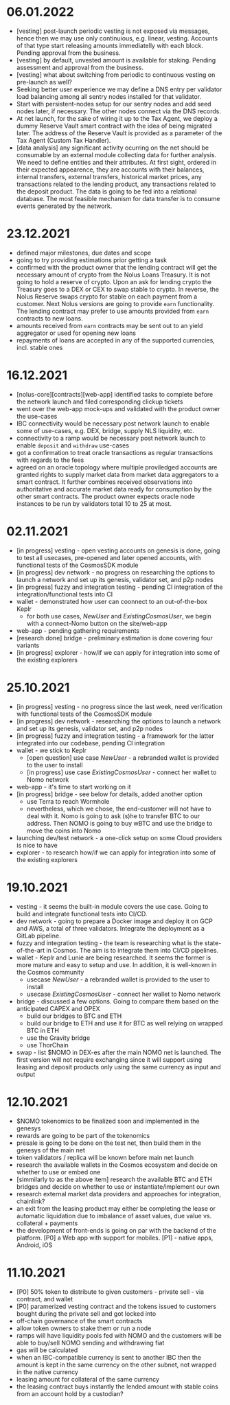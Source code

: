 06.01.2022
==========
- [vesting] post-launch periodic vesting is not exposed via messages, hence then we may use only continuious, e.g. linear, vesting. Accounts of that type start releasing amounts immediatelly with each block. Pending approval from the business.
- [vesting] by default, unvested amount is available for staking. Pending assessment and approval from the business.
- [vesting] what about switching from periodic to continuous vesting on pre-launch as well?
- Seeking better user experience we may define a DNS entry per validator load balancing among all sentry nodes installed for that validator.
- Start with persistent-nodes setup for our sentry nodes and add seed nodes later, if necessary. The other nodes connect via the DNS records.
- At net launch, for the sake of wiring it up to the Tax Agent, we deploy a dummy Reserve Vault smart contract with the idea of being migrated later. The address of the Reserve Vault is provided as a parameter of the Tax Agent (Custom Tax Handler).
- [data analysis] any significant activity ocurring on the net should be consumable by an external module collecting data for further analysis. We need to define entities and their attributes. At first sight, ordered in their expected appearence, they are accounts with their balances, internal transfers, external transfers, historical market prices, any transactions related to the lending product, any transactions related to the deposit product. The data is going to be fed into a relational database. The most feasible mechanism for data transfer is to consume events generated by the network.

23.12.2021
==========
- defined major milestones, due dates and scope
- going to try providing estimations prior getting a task
- confirmed with the product owner that the lending contract will get the necessary amount of crypto from the Nolus Loans Treasury. It is not going to hold a reserve of crypto. Upon an ask for lending crypto the Treasury goes to a DEX or CEX to swap stable to crypto. In reverse, the Nolus Reserve swaps crypto for stable on each payment from a customer. Next Nolus versions are going to provide `earn` functionality. The lending contract may prefer to use amounts provided from `earn` contracts to new loans. 
- amounts received from `earn` contracts may be sent out to an yield aggregator or used for opening new loans
- repayments of loans are accepted in any of the supported currencies, incl. stable ones

16.12.2021
==========
- [nolus-core][contracts][web-app] identified tasks to complete before the network launch and filed corresponding clickup tickets
- went over the web-app mock-ups and validated with the product owner the use-cases
- IBC connectivity would be necessary post network launch to enable some of use-cases, e.g. DEX, bridge, supply NLS liquidity, etc.
- connectivity to a ramp would be necessary post network launch to enable `deposit` and `withdraw` use-cases
- got a confirmation to treat oracle transactions as regular transactions with regards to the fees
- agreed on an oracle topology where multiple proviledged accounts are granted rights to supply market data from market data aggregators to a smart contract. It further combines received observations into authoritative and accurate market data ready for consumption by the other smart contracts. The product owner expects oracle node instances to be run by validators total 10 to 25 at most.

02.11.2021
==========
- [in progress] vesting - open vesting accounts on genesis is done, going to test all usecases, pre-opened and later opened accounts, with functional tests of the CosmosSDK module
- [in progress] dev network - no progress on researching the options to launch a network and set up its genesis, validator set, and p2p nodes
- [in progress] fuzzy and integration testing - pending CI integration of the integration/functional tests into CI
- wallet - demonstrated how user can coonnect to an out-of-the-box Keplr
    - for both use cases, *NewUser* and *ExistingCosmosUser*, we begin with a connect-Nomo button on the site/web-app
- web-app - pending gathering requirements
- [research done] bridge - preliminary estimation is done covering four variants
- [in progress] explorer - how/if we can apply for integration into some of the existing explorers

25.10.2021
==========

- [in progress] vesting - no progress since the last week, need verification with functional tests of the CosmosSDK module
- [in progress] dev network - researching the options to launch a network and set up its genesis, validator set, and p2p nodes
- [in progress] fuzzy and integration testing - a framework for the latter integrated into our codebase, pending CI integration
- wallet - we stick to Keplr
    - [open question] use case *NewUser* - a rebranded wallet is provided to the user to install
    - [in progress] use case *ExistingCosmosUser* - connect her wallet to Nomo network
- web-app - it's time to start working on it
- [in progress] bridge - see below for details, added another option
    - use Terra to reach Wormhole
    - nevertheless, which we chose, the end-customer will not have to deal with it. Nomo is going to ask (s)he to transfer BTC to our address. Then NOMO is going to buy wBTC and use the bridge to move the coins into Nomo
- launching dev/test network - a one-click setup on some Cloud providers is nice to have
- explorer - to research how/if we can apply for integration into some of the existing explorers

19.10.2021
==========

- vesting - it seems the built-in module covers the use case. Going to build and integrate functional tests into CI/CD.
- dev network - going to prepare a Docker image and deploy it on GCP and AWS, a total of three validators. Integrate the deployment as a GitLab pipeline.
- fuzzy and integration testing - the team is researching what is the state-of-the-art in Cosmos. The aim is to integrate them into CI/CD pipelines.
- wallet - Keplr and Lunie are being researched. It seems the former is more mature and easy to setup and use. In addition, it is well-known in the Cosmos community
    - usecase *NewUser* - a rebranded wallet is provided to the user to install
    - usecase *ExistingCosmosUser* - connect her wallet to Nomo network
- bridge - discussed a few options. Going to compare them based on the anticipated CAPEX and OPEX
    - build our bridges to BTC and ETH
    - build our bridge to ETH and use it for BTC as well relying on wrapped BTC in ETH
    - use the Gravity bridge
    - use ThorChain
- swap - list $NOMO in DEX-es after the main NOMO net is launched. The first version will not require exchanging since it will support using leasing and deposit products only using the same currency as input and output

12.10.2021
==========

- $NOMO tokenomics to be finalized soon and implemented in the genesys
- rewards are going to be part of the tokenomics
- presale is going to be done on the test net, then build them in the genesys of the main net
- token validators / replica will be known before main net launch
- research the available wallets in the Cosmos ecosystem and decide on whether to use or embed one
- [simmilarly to as the above item] research the available BTC and ETH bridges and decide on whether to use or instantiate/implement our own
- research external market data providers and approaches for integration, chainlink?
- an exit from the leasing product may either be completing the lease or automatic liquidation due to imbalance of asset values, due value vs. collateral + payments
- the development of front-ends is going on par with the backend of the platform. [P0] a Web app with support for mobiles. [P1] - native apps, Android, iOS


11.10.2021
==========

- [P0] 50% token to distribute to given customers - private sell - via contract, and wallet
- [P0] paramerized vesting contract and the tokens issued to customers bought during the private sell and got locked into
- off-chain governance of the smart contracts
- allow token owners to stake them or run a node
- ramps will have liquidity pools fed with NOMO and the customers will be able to buy/sell NOMO sending and withdrawing fiat
- gas will be calculated
- when an IBC-compatible currency is sent to another IBC then the amount is kept in the same currency on the other subnet, not wrapped in the native currency
- leasing amount for collateral of the same currency
- the leasing contract buys instantly the lended amount with stable coins from an account hold by a custodian?